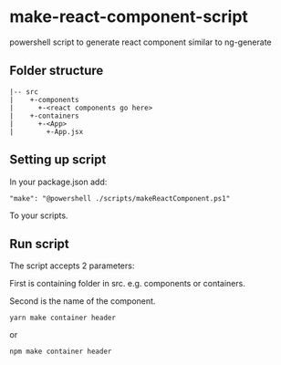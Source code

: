 # make-react-component-script

powershell script to generate react component similar to ng-generate

## Folder structure

```
|-- src
|    +-components
|      +-<react components go here>
|    +-containers
|      +-<App>
|        +-App.jsx
```

## Setting up script

In your package.json add:

```
"make": "@powershell ./scripts/makeReactComponent.ps1"
```

To your scripts.

## Run script

The script accepts 2 parameters:

First is containing folder in src. e.g. components or containers.

Second is the name of the component.

```
yarn make container header
```

or

```
npm make container header
```
